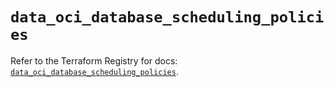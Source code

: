 # `data_oci_database_scheduling_policies`

Refer to the Terraform Registry for docs: [`data_oci_database_scheduling_policies`](https://registry.terraform.io/providers/oracle/oci/7.19.0/docs/data-sources/database_scheduling_policies).
